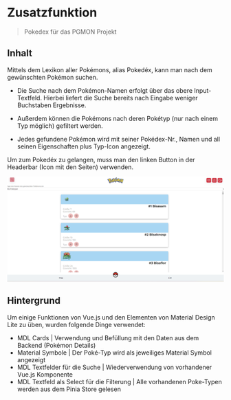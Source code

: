 # Zusatzfunktion

> Pokedex für das PGMON Projekt

## Inhalt

Mittels dem Lexikon aller Pokémons, alias Pokedéx, kann man nach dem gewünschten Pokémon suchen.

- Die Suche nach dem Pokémon-Namen erfolgt über das obere Input-Textfeld. Hierbei liefert die Suche bereits nach Eingabe weniger Buchstaben Ergebnisse.

- Außerdem können die Pokémons nach deren Pokétyp (nur nach einem Typ möglich) gefiltert werden.

- Jedes gefundene Pokémon wird mit seiner Pokédex-Nr., Namen und all seinen Eigenschaften plus Typ-Icon angezeigt.

Um zum Pokedéx zu gelangen, muss man den linken Button in der Headerbar (Icon mit den Seiten) verwenden.

![Screenshot von Pokedex](/frontend/public/screenshots/pokedex-01.png)

## Hintergrund

Um einige Funktionen von Vue.js und den Elementen von Material Design Lite zu üben, wurden folgende Dinge verwendet:

- MDL Cards | Verwendung und Befüllung mit den Daten aus dem Backend (Pokémon Details)
- Material Symbole | Der Poké-Typ wird als jeweiliges Material Symbol angezeigt
- MDL Textfelder für die Suche | Wiederverwendung von vorhandener Vue.js Komponente
- MDL Textfeld als Select für die Filterung | Alle vorhandenen Poke-Typen werden aus dem Pinia Store gelesen
